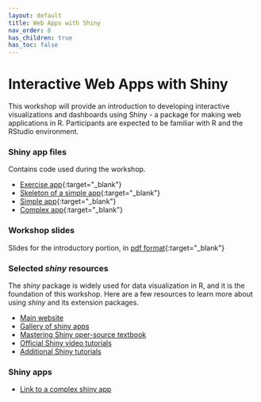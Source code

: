 ```yaml
---
layout: default
title: Web Apps with Shiny
nav_order: 8
has_children: true
has_toc: false
---
```


# Interactive Web Apps with Shiny

This workshop will provide an introduction to developing interactive visualizations and dashboards using Shiny - a package for making web applications in R. Participants are expected to be familiar with R and the RStudio environment.

### Shiny app files
Contains code used during the workshop.
- [Exercise app](exercise/app.R){:target="_blank"}
- [Skeleton of a simple app](skeleton/app.R){:target="_blank"}
- [Simple app](simple/app.R){:target="_blank"}
- [Complex app](complex/app.R){:target="_blank"}

### Workshop slides
Slides for the introductory portion, in [pdf format](r-shiny-slides.pdf){:target="_blank"}

### Selected _shiny_ resources
The _shiny_ package is widely used for data visualization in R, and it is the foundation of this workshop. Here are a few resources to learn more about using _shiny_ and its extension packages.

- [Main website](https://shiny.rstudio.com/)
- [Gallery of shiny apps](https://shiny.rstudio.com/gallery/)
- [Mastering Shiny oper-source textbook](https://mastering-shiny.org/)
- [Official Shiny video tutorials](https://shiny.rstudio.com/tutorial/)
- [Additional Shiny tutorials](https://rstudio-education.github.io/shiny-course/)


### Shiny apps
 - [Link to a complex shiny app](http://206.12.92.126:8838/gapminder/)
